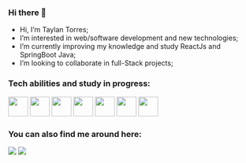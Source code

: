 ### Hi there 👋

- Hi, I’m Taylan Torres;
- I’m interested in web/software development and new technologies;
- I’m currently improving my knowledge and study ReactJs and SpringBoot Java;
- I’m looking to collaborate in full-Stack projects;

### Tech abilities and study in progress:

<img src="https://cdn.jsdelivr.net/gh/devicons/devicon/icons/html5/html5-original-wordmark.svg" width="40" height="40"/> <img src="https://cdn.jsdelivr.net/gh/devicons/devicon/icons/css3/css3-original-wordmark.svg" width="40" height="40"/> <img src="https://cdn.jsdelivr.net/gh/devicons/devicon/icons/javascript/javascript-original.svg" width="40" height="40"/>
<img src="https://upload.wikimedia.org/wikipedia/commons/thumb/a/a7/React-icon.svg/2300px-React-icon.svg.png" width="40" height="40"/>
<img src="https://spring.io/images/spring-logo-9146a4d3298760c2e7e49595184e1975.svg" width="40" height="40"/>
<img src="https://s2.glbimg.com/q-0B1SbZWYgxxnLwsf6dbXgivj4=/696x390/smart/filters:cover():strip_icc()/i.s3.glbimg.com/v1/AUTH_08fbf48bc0524877943fe86e43087e7a/internal_photos/bs/2021/P/f/y52r4ySZWLkJjEhKLhgw/2014-11-14-java-logo.jpg" width="40" height="40"/>
<img src="https://www.python.org/static/img/python-logo.png" width="40" height="40"/>

### You can also find me around here:

<div>
<a href="https://www.linkedin.com/in/taylan-torres-523020123/" target="_blank"><img src="https://img.shields.io/badge/-LinkedIn-%230077B5?style=for-the-badge&logo=linkedin&logoColor=white" target="_blank"></a> 
<a href = "taylantorres@gmail.com"><img src="https://img.shields.io/badge/Gmail-D14836?style=for-the-badge&logo=gmail&logoColor=white" target="_blank"></a>  
</div>
